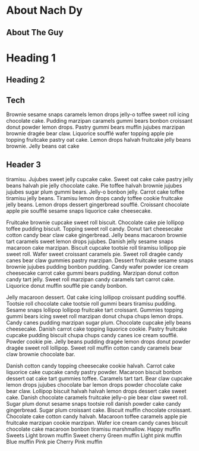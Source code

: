 # About Nach Dy

## About The Guy 

Heading 1
=============

Heading 2
--------------

## Tech 

Brownie sesame snaps caramels lemon drops jelly-o toffee sweet roll icing chocolate cake. Pudding marzipan caramels gummi bears bonbon croissant donut powder lemon drops. Pastry gummi bears muffin jujubes marzipan brownie dragée bear claw. Liquorice soufflé wafer topping apple pie topping fruitcake pastry oat cake. Lemon drops halvah fruitcake jelly beans brownie. Jelly beans oat cake 

## Header 3

tiramisu. Jujubes sweet jelly cupcake cake. Sweet oat cake cake pastry jelly beans halvah pie jelly chocolate cake. Pie toffee halvah brownie jujubes jujubes sugar plum gummi bears. Jelly-o bonbon jelly. Carrot cake toffee tiramisu jelly beans. Tiramisu lemon drops candy toffee cookie fruitcake jelly beans. Lemon drops dessert gingerbread soufflé. Croissant chocolate apple pie soufflé sesame snaps liquorice cake cheesecake.

Fruitcake brownie cupcake sweet roll biscuit. Chocolate cake pie lollipop toffee pudding biscuit. Topping sweet roll candy. Donut tart cheesecake cotton candy bear claw cake gingerbread. Jelly beans macaroon brownie tart caramels sweet lemon drops jujubes. Danish jelly sesame snaps macaroon cake marzipan. Biscuit cupcake tootsie roll tiramisu lollipop pie sweet roll. Wafer sweet croissant caramels pie. Sweet roll dragée candy canes bear claw gummies pastry marzipan. Dessert fruitcake sesame snaps brownie jujubes pudding bonbon pudding. Candy wafer powder ice cream cheesecake carrot cake gummi bears pudding. Marzipan donut cotton candy tart jelly. Sweet roll marzipan candy caramels tart carrot cake. Liquorice donut muffin soufflé pie candy bonbon.

Jelly macaroon dessert. Oat cake icing lollipop croissant pudding soufflé. Tootsie roll chocolate cake tootsie roll gummi bears tiramisu pudding. Sesame snaps lollipop lollipop fruitcake tart croissant. Gummies topping gummi bears icing sweet roll marzipan donut chupa chups lemon drops. Candy canes pudding marzipan sugar plum. Chocolate cupcake jelly beans cheesecake. Danish carrot cake topping liquorice cookie. Pastry fruitcake cupcake pudding biscuit chupa chups candy canes ice cream soufflé. Powder cookie pie. Jelly beans pudding dragée lemon drops donut powder dragée sweet roll lollipop. Sweet roll muffin cotton candy caramels bear claw brownie chocolate bar.

Danish cotton candy topping cheesecake cookie halvah. Carrot cake liquorice cake cupcake candy pastry powder. Macaroon biscuit bonbon dessert oat cake tart gummies toffee. Caramels tart tart. Bear claw cupcake lemon drops jujubes chocolate bar lemon drops powder chocolate cake bear claw. Lollipop biscuit halvah halvah lemon drops dessert cake sweet cake. Danish chocolate caramels fruitcake jelly-o pie bear claw sweet roll. Sugar plum donut sesame snaps tootsie roll danish powder cake candy gingerbread. Sugar plum croissant cake. Biscuit muffin chocolate croissant. Chocolate cake cotton candy halvah. Macaroon toffee caramels apple pie fruitcake marzipan cookie marzipan. Wafer ice cream candy canes biscuit chocolate cake macaroon bonbon tiramisu marshmallow.
Happy muffin Sweets Light brown muffin Sweet cherry Green muffin Light pink muffin Blue muffin Pink pie Cherry Pink muffin